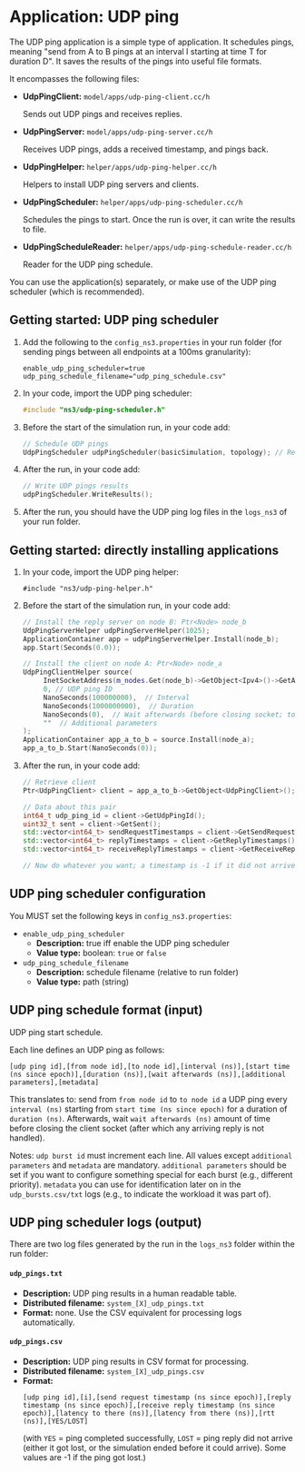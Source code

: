 # Application: UDP ping

The UDP ping application is a simple type of application.
It schedules pings, meaning "send from A to B pings at
an interval I starting at time T for duration D". 
It saves the results of the pings into useful file formats.

It encompasses the following files:

* **UdpPingClient:** `model/apps/udp-ping-client.cc/h`

  Sends out UDP pings and receives replies.
  
* **UdpPingServer:** `model/apps/udp-ping-server.cc/h`

  Receives UDP pings, adds a received timestamp, and pings back.
  
* **UdpPingHelper:** `helper/apps/udp-ping-helper.cc/h`

  Helpers to install UDP ping servers and clients.
  
* **UdpPingScheduler:** `helper/apps/udp-ping-scheduler.cc/h`

  Schedules the pings to start. Once the run is over, it can write the results to file.
  
* **UdpPingScheduleReader:** `helper/apps/udp-ping-schedule-reader.cc/h`

  Reader for the UDP ping schedule.

You can use the application(s) separately, or make use of the UDP ping scheduler
(which is recommended).


## Getting started: UDP ping scheduler

1. Add the following to the `config_ns3.properties` in your run folder
   (for sending pings between all endpoints at a 100ms granularity):

   ```
   enable_udp_ping_scheduler=true
   udp_ping_schedule_filename="udp_ping_schedule.csv"
   ```

2. In your code, import the UDP ping scheduler:

   ```c++
   #include "ns3/udp-ping-scheduler.h"
   ```

3. Before the start of the simulation run, in your code add:

    ```c++
    // Schedule UDP pings
    UdpPingScheduler udpPingScheduler(basicSimulation, topology); // Requires enable_udp_ping_scheduler=true
    ```
   
4. After the run, in your code add:

    ```c++
    // Write UDP pings results
    udpPingScheduler.WriteResults();
    ```

5. After the run, you should have the UDP ping log files in the `logs_ns3`
   of your run folder.


## Getting started: directly installing applications

1. In your code, import the UDP ping helper:

   ```
   #include "ns3/udp-ping-helper.h"
   ```
   
2. Before the start of the simulation run, in your code add:

   ```c++
   // Install the reply server on node B: Ptr<Node> node_b
   UdpPingServerHelper udpPingServerHelper(1025);
   ApplicationContainer app = udpPingServerHelper.Install(node_b);
   app.Start(Seconds(0.0));
   
   // Install the client on node A: Ptr<Node> node_a
   UdpPingClientHelper source(
        InetSocketAddress(m_nodes.Get(node_b)->GetObject<Ipv4>()->GetAddress(1, 0).GetLocal(), 1025),
        0, // UDP ping ID
        NanoSeconds(100000000),  // Interval
        NanoSeconds(1000000000),  // Duration
        NanoSeconds(0),  // Wait afterwards (before closing socket; to await final replies)
        ""  // Additional parameters
   );
   ApplicationContainer app_a_to_b = source.Install(node_a);
   app_a_to_b.Start(NanoSeconds(0));
   ```

3. After the run, in your code add:

   ```c++
   // Retrieve client
   Ptr<UdpPingClient> client = app_a_to_b->GetObject<UdpPingClient>();

   // Data about this pair
   int64_t udp_ping_id = client->GetUdpPingId();
   uint32_t sent = client->GetSent();
   std::vector<int64_t> sendRequestTimestamps = client->GetSendRequestTimestamps();
   std::vector<int64_t> replyTimestamps = client->GetReplyTimestamps();
   std::vector<int64_t> receiveReplyTimestamps = client->GetReceiveReplyTimestamps();
   
   // Now do whatever you want; a timestamp is -1 if it did not arrive (yet)
   ```


## UDP ping scheduler configuration

You MUST set the following keys in `config_ns3.properties`:

* `enable_udp_ping_scheduler`
  - **Description:** true iff enable the UDP ping scheduler
  - **Value type:** boolean: `true` or `false`
* `udp_ping_schedule_filename`
  - **Description:** schedule filename (relative to run folder)
  - **Value type:** path (string)


## UDP ping schedule format (input)

UDP ping start schedule. 

Each line defines an UDP ping as follows:

```
[udp ping id],[from node id],[to node id],[interval (ns)],[start time (ns since epoch)],[duration (ns)],[wait afterwards (ns)],[additional parameters],[metadata]
```

This translates to: send from `from node id` to `to node id` a UDP ping every
`interval (ns)` starting from `start time (ns since epoch)` for a duration
of `duration (ns)`. Afterwards, wait `wait afterwards (ns)` amount of time
before closing the client socket (after which any arriving reply is not handled).

Notes: `udp burst id` must increment each line. All values except `additional parameters`
and `metadata` are mandatory. `additional parameters` should be set if you want to configure
something special for each burst (e.g., different priority). `metadata` you can use for
identification later on in the `udp_bursts.csv/txt` logs (e.g., to indicate the workload
it was part of).


## UDP ping scheduler logs (output)

There are two log files generated by the run in the `logs_ns3` folder within the run folder:

#### `udp_pings.txt`

- **Description:** UDP ping results in a human readable table.
- **Distributed filename:** `system_[X]_udp_pings.txt`
- **Format:** none. Use the CSV equivalent for processing logs automatically.

#### `udp_pings.csv`

- **Description:** UDP ping results in CSV format for processing.
- **Distributed filename:** `system_[X]_udp_pings.csv`
- **Format:** 
  ```
  [udp ping id],[i],[send request timestamp (ns since epoch)],[reply timestamp (ns since epoch)],[receive reply timestamp (ns since epoch)],[latency to there (ns)],[latency from there (ns)],[rtt (ns)],[YES/LOST]
  ```
  (with `YES` = ping completed successfully, `LOST` = ping reply did not arrive (either it got 
  lost, or the simulation ended before it could arrive). Some values are -1 if the ping got lost.)
